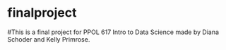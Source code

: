 # finalproject

#This is a final project for PPOL 617 Intro to Data Science made by Diana Schoder and Kelly Primrose.

